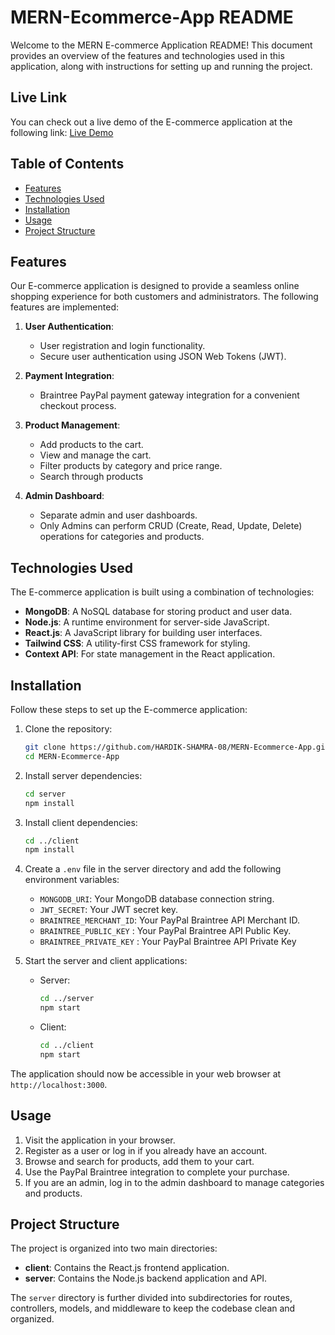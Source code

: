 # MERN-Ecommerce-App README

Welcome to the MERN E-commerce Application README! This document provides an overview of the features and technologies used in this application, along with instructions for setting up and running the project.

## Live Link 
You can check out a live demo of the E-commerce application at the following link: [Live Demo](https://uncommon.cyclic.app/)

## Table of Contents

- [Features](#features)
- [Technologies Used](#technologies-used)
- [Installation](#installation)
- [Usage](#usage)
- [Project Structure](#project-structure)

## Features

Our E-commerce application is designed to provide a seamless online shopping experience for both customers and administrators. The following features are implemented:

1. **User Authentication**:
   - User registration and login functionality.
   - Secure user authentication using JSON Web Tokens (JWT).

2. **Payment Integration**:
   - Braintree PayPal payment gateway integration for a convenient checkout process.

3. **Product Management**:
   - Add products to the cart.
   - View and manage the cart.
   - Filter products by category and price range.
   - Search through products
   
4. **Admin Dashboard**:
   - Separate admin and user dashboards.
   - Only Admins can perform CRUD (Create, Read, Update, Delete) operations for categories and products.
   
## Technologies Used

The E-commerce application is built using a combination of technologies:

- **MongoDB**: A NoSQL database for storing product and user data.
- **Node.js**: A runtime environment for server-side JavaScript.
- **React.js**: A JavaScript library for building user interfaces.
- **Tailwind CSS**: A utility-first CSS framework for styling.
- **Context API**: For state management in the React application.

## Installation

Follow these steps to set up the E-commerce application:

1. Clone the repository:
   ```bash
   git clone https://github.com/HARDIK-SHAMRA-08/MERN-Ecommerce-App.git
   cd MERN-Ecommerce-App
   ```

2. Install server dependencies:
   ```bash
   cd server
   npm install
   ```

3. Install client dependencies:
   ```bash
   cd ../client
   npm install
   ```

4. Create a `.env` file in the server directory and add the following environment variables:
   - `MONGODB_URI`: Your MongoDB database connection string.
   - `JWT_SECRET`: Your JWT secret key.
   - `BRAINTREE_MERCHANT_ID`: Your PayPal Braintree API Merchant ID.
   - `BRAINTREE_PUBLIC_KEY` : Your PayPal Braintree API Public Key.
   - `BRAINTREE_PRIVATE_KEY` : Your PayPal Braintree API Private Key

5. Start the server and client applications:
   - Server:
     ```bash
     cd ../server
     npm start
     ```
   - Client:
     ```bash
     cd ../client
     npm start
     ```

The application should now be accessible in your web browser at `http://localhost:3000`.

## Usage

1. Visit the application in your browser.
2. Register as a user or log in if you already have an account.
3. Browse and search for products, add them to your cart.
4. Use the PayPal Braintree integration to complete your purchase.
5. If you are an admin, log in to the admin dashboard to manage categories and products.

## Project Structure

The project is organized into two main directories:

- **client**: Contains the React.js frontend application.
- **server**: Contains the Node.js backend application and API.

The `server` directory is further divided into subdirectories for routes, controllers, models, and middleware to keep the codebase clean and organized.
